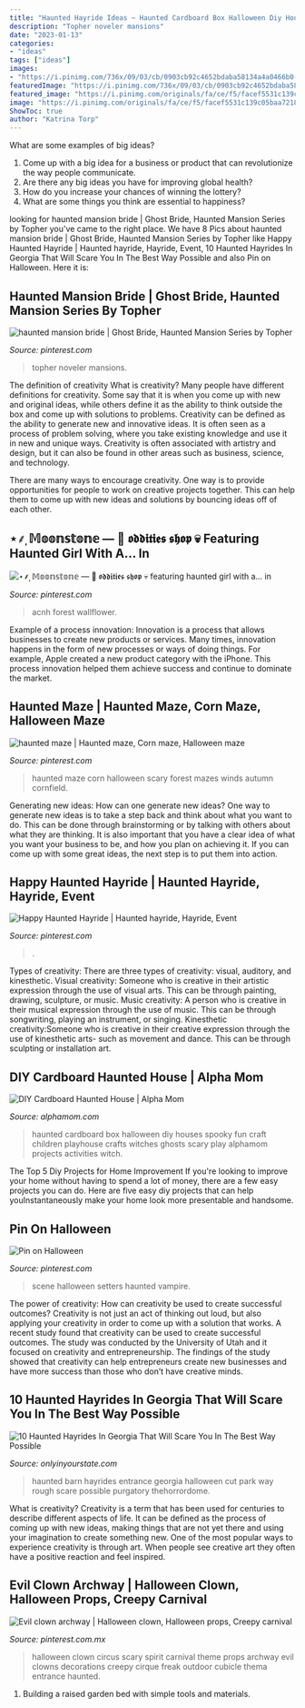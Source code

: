 ```yaml
---
title: "Haunted Hayride Ideas ~ Haunted Cardboard Box Halloween Diy Houses Spooky Fun Craft Children Playhouse Crafts Witches Ghosts Scary Play Alphamom Projects Activities Witch"
description: "Topher noveler mansions"
date: "2023-01-13"
categories:
- "ideas"
tags: ["ideas"]
images:
- "https://i.pinimg.com/736x/09/03/cb/0903cb92c4652bdaba58134a4a0466b0--scary-maze-haunted-corn-maze.jpg"
featuredImage: "https://i.pinimg.com/736x/09/03/cb/0903cb92c4652bdaba58134a4a0466b0--scary-maze-haunted-corn-maze.jpg"
featured_image: "https://i.pinimg.com/originals/fa/ce/f5/facef5531c139c05baa721819fe99805.png"
image: "https://i.pinimg.com/originals/fa/ce/f5/facef5531c139c05baa721819fe99805.png"
ShowToc: true
author: "Katrina Torp"
---
```



What are some examples of big ideas?
1. Come up with a big idea for a business or product that can revolutionize the way people communicate.
2. Are there any big ideas you have for improving global health?
3. How do you increase your chances of winning the lottery?
4. What are some things you think are essential to happiness?

	

		
looking for haunted mansion bride | Ghost Bride, Haunted Mansion Series by Topher you've came to the right place. We have 8 Pics about haunted mansion bride | Ghost Bride, Haunted Mansion Series by Topher like Happy Haunted Hayride | Haunted hayride, Hayride, Event, 10 Haunted Hayrides In Georgia That Will Scare You In The Best Way Possible and also Pin on Halloween. Here it is:
		
    
## Haunted Mansion Bride | Ghost Bride, Haunted Mansion Series By Topher

<img loading=lazy src="https://i.pinimg.com/736x/79/26/ee/7926eee1e984ddf473f7cf2c57c72840--disney-haunted-mansions-disney-costumes.jpg" onerror="this.onerror=null;this.src='https://tse4.mm.bing.net/th?id=OIP.WNRNLgp0uPzMjSgUzDIBTgHaLM&amp;pid=15.1';" alt="haunted mansion bride | Ghost Bride, Haunted Mansion Series by Topher">

_Source: pinterest.com_

>topher noveler mansions. 

	

The definition of creativity
What is creativity? Many people have different definitions for creativity. Some say that it is when you come up with new and original ideas, while others define it as the ability to think outside the box and come up with solutions to problems.
Creativity can be defined as the ability to generate new and innovative ideas. It is often seen as a process of problem solving, where you take existing knowledge and use it in new and unique ways. Creativity is often associated with artistry and design, but it can also be found in other areas such as business, science, and technology.

There are many ways to encourage creativity. One way is to provide opportunities for people to work on creative projects together. This can help them to come up with new ideas and solutions by bouncing ideas off of each other.

    
## ⋆⸙͎ 𝕄𝕠𝕠𝕟𝕤𝕥𝕠𝕟𝕖 — 🦇 𝖔𝖉𝖉𝖎𝖙𝖎𝖊𝖘 𝖘𝖍𝖔𝖕 💀 Featuring Haunted Girl With A… In

<img loading=lazy src="https://i.pinimg.com/originals/fa/ce/f5/facef5531c139c05baa721819fe99805.png" onerror="this.onerror=null;this.src='https://tse4.mm.bing.net/th?id=OIP.DQxAO6Z22qB5drxZNueNkAHaE8&amp;pid=15.1';" alt="⋆⸙͎ 𝕄𝕠𝕠𝕟𝕤𝕥𝕠𝕟𝕖 — 🦇 𝖔𝖉𝖉𝖎𝖙𝖎𝖊𝖘 𝖘𝖍𝖔𝖕 💀 featuring haunted girl with a… in">

_Source: pinterest.com_

>acnh forest wallflower. 

	

Example of a process innovation:
Innovation is a process that allows businesses to create new products or services. Many times, innovation happens in the form of new processes or ways of doing things. For example, Apple created a new product category with the iPhone. This process innovation helped them achieve success and continue to dominate the market.

    
## Haunted Maze | Haunted Maze, Corn Maze, Halloween Maze

<img loading=lazy src="https://i.pinimg.com/736x/09/03/cb/0903cb92c4652bdaba58134a4a0466b0--scary-maze-haunted-corn-maze.jpg" onerror="this.onerror=null;this.src='https://tse4.mm.bing.net/th?id=OIP.W_qr_N4pBpgq2Uik9SyIzQHaFC&amp;pid=15.1';" alt="haunted maze | Haunted maze, Corn maze, Halloween maze">

_Source: pinterest.com_

>haunted maze corn halloween scary forest mazes winds autumn cornfield. 

	

Generating new ideas: How can one generate new ideas?
One way to generate new ideas is to take a step back and think about what you want to do. This can be done through brainstorming or by talking with others about what they are thinking. It is also important that you have a clear idea of what you want your business to be, and how you plan on achieving it. If you can come up with some great ideas, the next step is to put them into action.

    
## Happy Haunted Hayride | Haunted Hayride, Hayride, Event

<img loading=lazy src="https://i.pinimg.com/736x/75/a1/1e/75a11ed3583710f72836fc637d61e6c2--haunted-hayride-happy.jpg" onerror="this.onerror=null;this.src='https://tse4.mm.bing.net/th?id=OIP.0qnx6iaAJa6OJ-K9GrM-ewDIEs&amp;pid=15.1';" alt="Happy Haunted Hayride | Haunted hayride, Hayride, Event">

_Source: pinterest.com_

>. 

	

Types of creativity: There are three types of creativity: visual, auditory, and kinesthetic.
Visual creativity: Someone who is creative in their artistic expression through the use of visual arts. This can be through painting, drawing, sculpture, or music. Music creativity: A person who is creative in their musical expression through the use of music. This can be through songwriting, playing an instrument, or singing. Kinesthetic creativity:Someone who is creative in their creative expression through the use of kinesthetic arts- such as movement and dance. This can be through sculpting or installation art.

    
## DIY Cardboard Haunted House | Alpha Mom

<img loading=lazy src="http://alphamom.com/wp-content/uploads/2010/09/5013427009_6d814a8610.jpg" onerror="this.onerror=null;this.src='https://tse3.mm.bing.net/th?id=OIP.5oUglIJzdM8WGz7bI58PQwHaFj&amp;pid=15.1';" alt="DIY Cardboard Haunted House | Alpha Mom">

_Source: alphamom.com_

>haunted cardboard box halloween diy houses spooky fun craft children playhouse crafts witches ghosts scary play alphamom projects activities witch. 

	

The Top 5 Diy Projects for Home Improvement
If you're looking to improve your home without having to spend a lot of money, there are a few easy projects you can do. Here are five easy diy projects that can help youInstantaneously make your home look more presentable and handsome.

    
## Pin On Halloween

<img loading=lazy src="https://i.pinimg.com/originals/98/66/7c/98667cb1d15774f5c0a60303e106431c.jpg" onerror="this.onerror=null;this.src='https://tse2.mm.bing.net/th?id=OIP.kfcAjbKlVWnUnd7wOc27-gHaHa&amp;pid=15.1';" alt="Pin on Halloween">

_Source: pinterest.com_

>scene halloween setters haunted vampire. 

	

The power of creativity: How can creativity be used to create successful outcomes?
Creativity is not just an act of thinking out loud, but also applying your creativity in order to come up with a solution that works. A recent study found that creativity can be used to create successful outcomes. The study was conducted by the University of Utah and it focused on creativity and entrepreneurship. The findings of the study showed that creativity can help entrepreneurs create new businesses and have more success than those who don’t have creative minds.

    
## 10 Haunted Hayrides In Georgia That Will Scare You In The Best Way Possible

<img loading=lazy src="http://cdn.onlyinyourstate.com/wp-content/uploads/2017/09/14568193_1824814127747276_461744217578839926_n-1-700x1046.jpg" onerror="this.onerror=null;this.src='https://tse1.mm.bing.net/th?id=OIP.MYfSzDuOlnfBjQkAiLbWdAHaLE&amp;pid=15.1';" alt="10 Haunted Hayrides In Georgia That Will Scare You In The Best Way Possible">

_Source: onlyinyourstate.com_

>haunted barn hayrides entrance georgia halloween cut park way rough scare possible purgatory thehorrordome. 

	

What is creativity?
Creativity is a term that has been used for centuries to describe different aspects of life. It can be defined as the process of coming up with new ideas, making things that are not yet there and using your imagination to create something new. One of the most popular ways to experience creativity is through art. When people see creative art they often have a positive reaction and feel inspired.

    
## Evil Clown Archway | Halloween Clown, Halloween Props, Creepy Carnival

<img loading=lazy src="https://i.pinimg.com/originals/ca/47/c8/ca47c88dc1558371e11913891cdc42bd.jpg" onerror="this.onerror=null;this.src='https://tse1.mm.bing.net/th?id=OIP.KL2aX7Z9vUlMF9ihmpf_9wHaJ4&amp;pid=15.1';" alt="Evil clown archway | Halloween clown, Halloween props, Creepy carnival">

_Source: pinterest.com.mx_

>halloween clown circus scary spirit carnival theme props archway evil clowns decorations creepy cirque freak outdoor cubicle thema entrance haunted. 

	

1. Building a raised garden bed with simple tools and materials.

